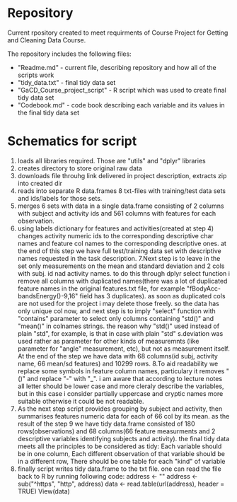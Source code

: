 
Repository
===========
Current rpository created to meet requirments of Course Project 
for Getting and Cleaning Data Course.

The repository includes the following files:

* "Readme.md" - current file, describing repository and how all of the scripts work
* "tidy_data.txt" - final tidy data set 
* "GaCD_Course_project_script" - R script which was used to create final tidy data set 
* "Codebook.md" -  code book describing each variable and its values in the final tidy data set 

Schematics for script
===========
1. loads all libraries required. Those are "utils" and "dplyr" libraries
2. creates directory to store original raw data
3. downloads file throuhg link delivered in project description, extracts zip into created dir
4. reads into separate R data.frames 8 txt-files with training/test data sets and ids/labels for those sets.
5. merges 6 sets with data in a single data.frame consisting of 2 columns with subject and activity ids and 561 columns with features for each observation. 
6. using labels dictionary for features and activities(created at step 4) changes activity numeric ids to the corresponding descriptive char names and feature col names to the corresponding descriptive ones. at the end of this step we have full test/training data set with descriptive names requested in the task description.
7.Next step is to leave in the set only measurements on the mean and standard deviation and 2 cols with subj. id nad activity names. to do this through dplyr select function i remove all columns with duplicated names(there was a lot of duplicated feature names in the original features.txt file, for example "fBodyAcc-bandsEnergy()-9,16" field has 3 duplicates). as soon as duplicated cols are not used for the project i may delete those freely. so the data has only unique col now, and next step is to imply "select" function with "contains" parameter to select only columns containing "std()" and "mean()" in colnames strings. the reason why "std()" used instead of plain "std", for example, is that in case with plain "std" s.deviation was used rather as parameter for other kinds of measuremnts (like parameter for "angle" measurement, etc), but not as measurement itself. At the end of the step we have data with 68 columns(id subj, activity name, 66 mean/sd features) and 10299 rows.
8.To aid readability we replace some symbols in feature column names, particulary it removes "()" and replace "-" with "_". i am aware that according to lecture notes all letter should be lower case and more cleraly describe the variables, but in this case i consider partially uppercase and cryptic names more suitable otherwise it could be not readable.
9. As the next step script provides grouping by subject and activity, then summarises features numeric data for each of 66 col by its mean. as the result of the step 9 we have tidy data.frame consisted of 180 rows(observations) and 68 columns(66 feature measurments and 2 descriptive variables identifying subjects and activity). the final tidy data meets all the principles to be considered as tidy: Each variable should be in one column, Each different observation of that variable should be in a different row, There should be one table for each "kind" of variable
10. finally script writes tidy data.frame to the txt file. one can read the file back to R by running following code: 
        address <- ""
        address <- sub("^https", "http", address)
        data <- read.table(url(address), header = TRUE) 
        View(data)
 
